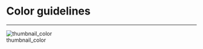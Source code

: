 
# Color guidelines

---

  
![thumbnail_color](https://studio-assets.supernova.io/design-systems/27883/a0c2e6d9-f556-47c9-bc10-25fce97acf2c.png)  
thumbnail_color  
